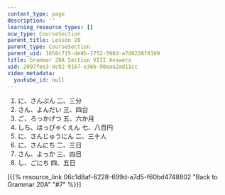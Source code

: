 ```yaml
---
content_type: page
description: ''
learning_resource_types: []
ocw_type: CourseSection
parent_title: Lesson 20
parent_type: CourseSection
parent_uid: 1658c715-de8b-1752-598d-a7d8228f0109
title: Grammar 20A Section VIII Answers
uid: 2097fee3-dc92-9167-e36b-90eaa2ad11cc
video_metadata:
  youtube_id: null
---
```


1.  に、さんぷん 二、三分
2.  さん、よんだい 三、四台
3.  ご、ろっかげつ 五、六か月
4.  しち、はっぴゃくえん 七、八百円
5.  に、さんじゅうにん 二、三十人
6.  に、さんにち 二、三日
7.  さん、よっか 三、四日
8.  し、ごにち 四、五日

\[{{% resource_link 06c1d8af-6228-699d-a7d5-f60bd4748802 "Back to Grammar 20A" "#7" %}}\]